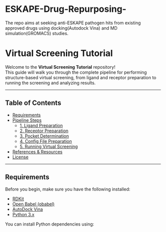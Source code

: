 # ESKAPE-Drug-Repurposing-
The repo aims at seeking anti-ESKAPE pathogen hits from existing approved drugs using docking(Autodock Vina) and MD simulation(GROMACS) studies.
# Virtual Screening Tutorial

Welcome to the **Virtual Screening Tutorial** repository!  
This guide will walk you through the complete pipeline for performing structure-based virtual screening, from ligand and receptor preparation to running the screening and analyzing results.

---

## Table of Contents

- [Requirements](#requirements)
- [Pipeline Steps](#pipeline-steps)
  - [1. Ligand Preparation](#1-ligand-preparation)
  - [2. Receptor Preparation](#2-receptor-preparation)
  - [3. Pocket Determination](#3-pocket-determination)
  - [4. Config File Preparation](#4-config-file-preparation)
  - [5. Running Virtual Screening](#5-running-virtual-screening)
- [References & Resources](#references--resources)
- [License](#license)

---

## Requirements

Before you begin, make sure you have the following installed:

- [RDKit](https://www.rdkit.org/)
- [Open Babel (obabel)](https://openbabel.org/wiki/Main_Page)
- [AutoDock Vina](http://vina.scripps.edu/)
- [Python 3.x](https://www.python.org/)

You can install Python dependencies using:
